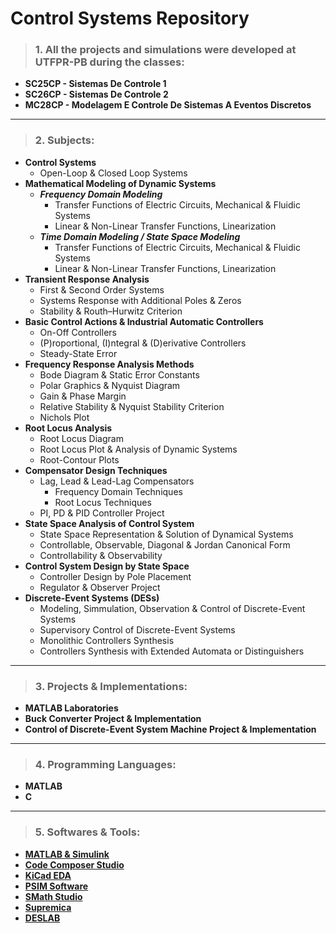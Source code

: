 # Control Systems Repository

>### 1. All the projects and simulations were developed at UTFPR-PB during the classes: 
- **SC25CP - Sistemas De Controle 1**
- **SC26CP - Sistemas De Controle 2**
- **MC28CP - Modelagem E Controle De Sistemas A Eventos Discretos**
---
>### 2. Subjects:
- **Control Systems**
    - Open-Loop & Closed Loop Systems
- **Mathematical Modeling of Dynamic Systems**
    - ***Frequency Domain Modeling***
        - Transfer Functions of Electric Circuits, Mechanical & Fluidic Systems
        - Linear & Non-Linear Transfer Functions, Linearization
    - ***Time Domain Modeling / State Space Modeling***
        - Transfer Functions of Electric Circuits, Mechanical & Fluidic Systems
        - Linear & Non-Linear Transfer Functions, Linearization
- **Transient Response Analysis**
    - First & Second Order Systems
    - Systems Response with Additional Poles & Zeros
    - Stability & Routh–Hurwitz Criterion
- **Basic Control Actions & Industrial Automatic Controllers**
    - On-Off Controllers
    - (P)roportional, (I)ntegral & (D)erivative Controllers
    - Steady-State Error
- **Frequency Response Analysis Methods**
    - Bode Diagram & Static Error Constants
    - Polar Graphics & Nyquist Diagram
    - Gain & Phase Margin
    - Relative Stability & Nyquist Stability Criterion
    - Nichols Plot
- **Root Locus Analysis**
    - Root Locus Diagram
    - Root Locus Plot & Analysis of Dynamic Systems
    - Root-Contour Plots
- **Compensator Design Techniques**
    - Lag, Lead & Lead-Lag Compensators
        - Frequency Domain Techniques
        - Root Locus Techniques 
    - PI, PD & PID Controller Project
- **State Space Analysis of Control System**
    - State Space Representation & Solution of Dynamical Systems
    - Controllable, Observable, Diagonal & Jordan Canonical Form
    - Controllability & Observability
- **Control System Design by State Space**
    - Controller Design by Pole Placement
    - Regulator & Observer Project
- **Discrete-Event Systems (DESs)**
    - Modeling, Simmulation, Observation & Control of Discrete-Event Systems
    - Supervisory Control of Discrete-Event Systems
    - Monolithic Controllers Synthesis
    - Controllers Synthesis with Extended Automata or Distinguishers 
---
>### 3. Projects & Implementations:
- **MATLAB Laboratories**
- **Buck Converter Project & Implementation**
- **Control of Discrete-Event System Machine Project & Implementation**
---
>### 4. Programming Languages:
- **MATLAB**
- **C**
---
>### 5. Softwares & Tools:
- **[MATLAB & Simulink](https://www.mathworks.com/products.html)**
- **[Code Composer Studio](https://www.ti.com/tool/CCSTUDIO)**
- **[KiCad EDA](https://www.kicad.org/)**
- **[PSIM Software](https://powersimtech.com/products/psim/capabilities-applications/)**
- **[SMath Studio](https://en.smath.com/view/SMathStudio/summary)**
- **[Supremica](http://supremica.org/)**
- **[DESLAB](https://doi.org/10.3182/20121003-3-MX-4033.00056)**
